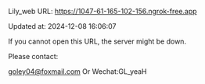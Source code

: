 Lily_web URL: https://1047-61-165-102-156.ngrok-free.app

Updated at: 2024-12-08 16:06:07

If you cannot open this URL, the server might be down.

Please contact: 

goley04@foxmail.com Or Wechat:GL_yeaH